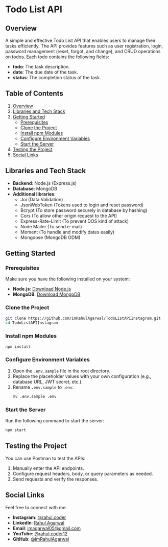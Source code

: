# Todo List API

## Overview

A simple and effective Todo List API that enables users to manage their tasks efficiently. The API provides features such as user registration, login, password management (reset, forgot, and change), and CRUD operations on todos. Each todo contains the following fields:

-   **todo**: The task description.
-   **date**: The due date of the task.
-   **status**: The completion status of the task.

## Table of Contents

1. [Overview](#overview)
2. [Libraries and Tech Stack](#libraries-and-tech-stack)
3. [Getting Started](#getting-started)
    - [Prerequisites](#prerequisites)
    - [Clone the Project](#clone-the-project)
    - [Install npm Modules](#install-npm-modules)
    - [Configure Environment Variables](#configure-environment-variables)
    - [Start the Server](#start-the-server)
4. [Testing the Project](#testing-the-project)
5. [Social Links](#social-links)

## Libraries and Tech Stack

-   **Backend**: Node.js (Express.js)
-   **Database**: MongoDB
-   **Additional libraries**:
    -   Joi (Data Validation)
    -   JsonWebToken (Tokens used to login and reset password)
    -   Bcrypt (To store password securely in database by hashing)
    -   Cors (To allow other origin request to the API)
    -   Express-Rate-Limit (To prevent DOS kind of attack)
    -   Node Mailer (To send e-mail)
    -   Moment (To handle and modify dates easily)
    -   Mongoose (MongoDB ODM)

## Getting Started

### Prerequisites

Make sure you have the following installed on your system:

-   **Node.js**: [Download Node.js](https://nodejs.org/)
-   **MongoDB**: [Download MongoDB](https://www.mongodb.com/try/download/community)

### Clone the Project

```bash
git clone https://github.com/imRahulAgarwal/TodoListAPIInstagram.git
cd TodoListAPIInstagram
```

### Install npm Modules

```bash
npm install
```

### Configure Environment Variables

1. Open the `.env.sample` file in the root directory.
2. Replace the placeholder values with your own configuration (e.g., database URL, JWT secret, etc.).
3. Rename `.env.sample` to `.env`:
    ```bash
    mv .env.sample .env
    ```

### Start the Server

Run the following command to start the server:

```bash
npm start
```

## Testing the Project

You can use Postman to test the APIs:

1. Manually enter the API endpoints.
2. Configure request headers, body, or query parameters as needed.
3. Send requests and verify the responses.

## Social Links

Feel free to connect with me:

-   **Instagram**: [@rahul.coder](https://www.instagram.com/rahul.coder/)
-   **LinkedIn**: [Rahul Agarwal](https://linkedin.com/in/rahul-agarwal12)
-   **Email**: [imagarwal05@gmail.com](mailto:imagarwal05@gmail.com)
-   **YouTube**: [@rahul.coder12](https://www.youtube.com/@rahul.coder12)
-   **GitHub**: [@imRahulAgarwal](https://github.com/imRahulAgarwal)
